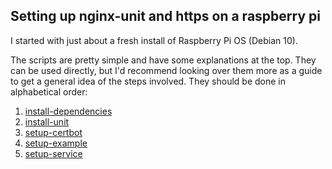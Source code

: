 ## Setting up nginx-unit and https on a raspberry pi

I started with just about a fresh install of Raspberry Pi OS (Debian 10).

The scripts are pretty simple and have some explanations at the top. They
can be used directly, but I'd recommend looking over them more as a guide to get
a general idea of the steps involved. They should be done in alphabetical order:

1. [install-dependencies](install-dependencies)
2. [install-unit](install-unit)
3. [setup-certbot](setup-certbot)
4. [setup-example](setup-example)
5. [setup-service](setup-service)
